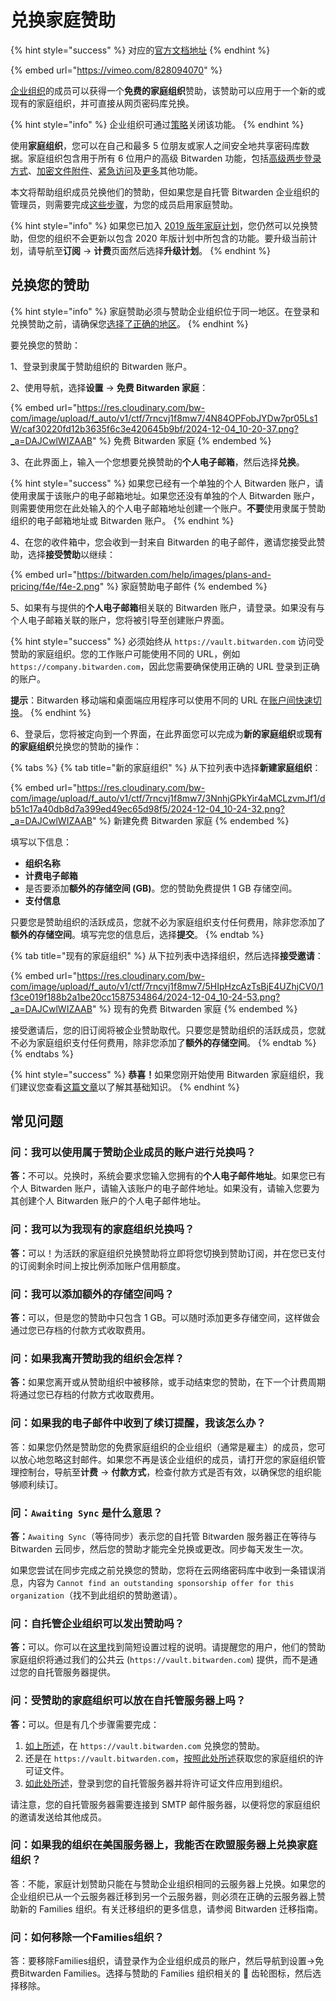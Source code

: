 # 兑换家庭赞助

{% hint style="success" %}
对应的[官方文档地址](https://bitwarden.com/help/article/families-for-enterprise/)
{% endhint %}

{% embed url="https://vimeo.com/828094070" %}

[企业组织](../../organizations/organizations.md#types-of-organizations)的成员可以获得一个**免费的家庭组织**赞助，该赞助可以应用于一个新的或现有的家庭组织，并可直接从网页密码库兑换。

{% hint style="info" %}
企业组织可通过[策略](../../organizations/enterprise-policies.md)关闭该功能。
{% endhint %}

使用**家庭组织**，您可以在自己和最多 5 位朋友或家人之间安全地共享密码库数据。家庭组织包含用于所有 6 位用户的高级 Bitwarden 功能，包括[高级两步登录方式](../../two-step-login/two-step-login-methods.md)、[加密文件附件](../../your-vault/file-attachments.md)、[紧急访问](../../security/emergency-access.md)及[更多](about-bitwarden-plans.md#compare-the-plans)其他功能。

本文将帮助组织成员兑换他们的赞助，但如果您是自托管 Bitwarden 企业组织的管理员，则需要完成[这些步骤](../../self-hosting/self-hosting-families-sponsorships.md)，为您的成员启用家庭赞助。

{% hint style="info" %}
如果您已加入 [2019 版年家庭计划](../updates-to-bitwarden-plans-2019-2020.md#families-organizations)，您仍然可以兑换赞助，但您的组织不会更新以包含 2020 年版计划中所包含的功能。要升级当前计划，请导航至**订阅** → **计费**页面然后选择**升级计划**。
{% endhint %}

## 兑换您的赞助 <a href="#redeem-your-sponsorship" id="redeem-your-sponsorship"></a>

{% hint style="info" %}
家庭赞助必须与赞助企业组织位于同一地区。在登录和兑换赞助之前，请确保您[选择了正确的地区](../../security/server-geographies.md#choose-your-cloud-server)。
{% endhint %}

要兑换您的赞助：

1、登录到隶属于赞助组织的 Bitwarden 账户。

2、使用导航，选择**设置** → **免费 Bitwarden 家庭**：

{% embed url="https://res.cloudinary.com/bw-com/image/upload/f_auto/v1/ctf/7rncvj1f8mw7/4N84OPFobJYDw7pr05Ls1W/caf30220fd12b3635f6c3e420645b9bf/2024-12-04_10-20-37.png?_a=DAJCwlWIZAAB" %}
免费 Bitwarden 家庭
{% endembed %}

3、在此界面上，输入一个您想要兑换赞助的**个人电子邮箱**，然后选择**兑换**。

{% hint style="success" %}
如果您已经有一个单独的个人 Bitwarden 账户，请使用隶属于该账户的电子邮箱地址。如果您还没有单独的个人 Bitwarden 账户，则需要使用您在此处输入的个人电子邮箱地址创建一个账户。**不要**使用隶属于赞助组织的电子邮箱地址或 Bitwarden 账户。
{% endhint %}

4、在您的收件箱中，您会收到一封来自 Bitwarden 的电子邮件，邀请您接受此赞助，选择**接受赞助**以继续：

{% embed url="https://bitwarden.com/help/images/plans-and-pricing/f4e/f4e-2.png" %}
家庭赞助电子邮件
{% endembed %}

5、如果有与提供的**个人电子邮箱**相关联的 Bitwarden 账户，请登录。如果没有与个人电子邮箱关联的账户，您将被引导至创建账户界面。

{% hint style="success" %}
必须始终从 `https://vault.bitwarden.com` 访问受赞助的家庭组织。您的工作账户可能使用不同的 URL，例如 `https://company.bitwarden.com`，因此您需要确保使用正确的 URL 登录到正确的账户。

**提示**：Bitwarden 移动端和桌面端应用程序可以使用不同的 URL 在[账户间快速切换](../../your-vault/account-switching.md)。
{% endhint %}

6、登录后，您将被定向到一个界面，在此界面您可以完成为**新的家庭组织**或**现有的家庭组织**兑换您的赞助的操作：

{% tabs %}
{% tab title="新的家庭组织" %}
从下拉列表中选择**新建家庭组织**：

{% embed url="https://res.cloudinary.com/bw-com/image/upload/f_auto/v1/ctf/7rncvj1f8mw7/3NnhjGPkYir4aMCLzvmJf1/db51c17a40db8d7a399ed49ec65d98f5/2024-12-04_10-24-32.png?_a=DAJCwlWIZAAB" %}
新建免费 Bitwarden 家庭
{% endembed %}

填写以下信息：

* **组织名称**
* **计费电子邮箱**
* 是否要添加**额外的存储空间 (GB)**。您的赞助免费提供 1 GB 存储空间。
* **支付信息**

只要您是赞助组织的活跃成员，您就不必为家庭组织支付任何费用，除非您添加了**额外的存储空间**。填写完您的信息后，选择**提交**。
{% endtab %}

{% tab title="现有的家庭组织" %}
从下拉列表中选择组织，然后选择**接受邀请**：

{% embed url="https://res.cloudinary.com/bw-com/image/upload/f_auto/v1/ctf/7rncvj1f8mw7/5HIpHzcAzTsBjE4UZhjCV0/1f3ce019f188b2a1be20cc1587534864/2024-12-04_10-24-53.png?_a=DAJCwlWIZAAB" %}
现有的免费 Bitwarden 家庭
{% endembed %}

接受邀请后，您的旧订阅将被企业赞助取代。只要您是赞助组织的活跃成员，您就不必为家庭组织支付任何费用，除非您添加了**额外的存储空间**。
{% endtab %}
{% endtabs %}

{% hint style="success" %}
**恭喜！**&#x5982;果您刚开始使用 Bitwarden 家庭组织，我们建议您查看[这篇文章](../../admin-console/organizations-quick-start.md#get-to-know-your-organization)以了解其基础知识。
{% endhint %}

## 常见问题 <a href="#frequently-asked-questions" id="frequently-asked-questions"></a>

### 问：我可以使用属于赞助企业成员的账户进行兑换吗？ <a href="#can-i-redeem-with-the-account-thats-a-member-of-the-sponsoring-enterprise" id="can-i-redeem-with-the-account-thats-a-member-of-the-sponsoring-enterprise"></a>

**答：**&#x4E0D;可以。兑换时，系统会要求您输入您拥有的**个人电子邮件地址**。如果您已有个人 Bitwarden 账户，请输入该账户的电子邮件地址。如果没有，请输入您要为其创建个人 Bitwarden 账户的个人电子邮件地址。

### 问：我可以为我现有的家庭组织兑换吗？ <a href="#can-i-redeem-for-my-existing-families-organization" id="can-i-redeem-for-my-existing-families-organization"></a>

**答：**&#x53EF;以！为活跃的家庭组织兑换赞助将立即将您切换到赞助订阅，并在您已支付的订阅剩余时间上按比例添加账户信用额度。

### 问：我可以添加额外的存储空间吗？ <a href="#can-i-add-additional-storage" id="can-i-add-additional-storage"></a>

**答：**&#x53EF;以，但是您的赞助中只包含 1 GB。可以随时添加更多存储空间，这样做会通过您已存档的付款方式收取费用。

### 问：如果我离开赞助我的组织会怎样？ <a href="#what-happens-if-i-leave-the-organization-sponsoring-me" id="what-happens-if-i-leave-the-organization-sponsoring-me"></a>

**答：**&#x5982;果您离开或从赞助组织中被移除，或手动结束您的赞助，在下一个计费周期将通过您已存档的付款方式收取费用。

### 问：如果我的电子邮件中收到了续订提醒，我该怎么办？ <a href="#q-what-do-i-do-if-i-received-a-renewal-reminder-in-my-email" id="q-what-do-i-do-if-i-received-a-renewal-reminder-in-my-email"></a>

答：如果您仍然是赞助您的免费家庭组织的企业组织（通常是雇主）的成员，您可以放心地忽略这封邮件。如果您不再是该企业组织的成员，请打开您的家庭组织管理控制台，导航至**计费** → **付款方式**，检查付款方式是否有效，以确保您的组织能够顺利续订。

### 问：`Awaiting Sync` 是什么意思？ <a href="#q-what-does-awaiting-sync-mean" id="q-what-does-awaiting-sync-mean"></a>

**答：**`Awaiting Sync`（等待同步）表示您的自托管 Bitwarden 服务器正在等待与 Bitwarden 云同步，然后您的赞助才能完全兑换或更改。同步每天发生一次。

如果您尝试在同步完成之前兑换您的赞助，您将在云网络密码库中收到一条错误消息，内容为 `Cannot find an outstanding sponsorship offer for this organization`（找不到此组织的赞助邀请）。

### 问：自托管企业组织可以发出赞助吗？ <a href="#q-can-self-hosted-enterprise-organizations-issue-sponsorships" id="q-can-self-hosted-enterprise-organizations-issue-sponsorships"></a>

**答：**&#x53EF;以。你可以在[这里](../../self-hosting/self-hosting-families-sponsorships.md)找到简短设置过程的说明。请提醒您的用户，他们的赞助家庭组织将通过我们的公共云 (`https://vault.bitwarden.com`) 提供，而不是通过您的自托管服务器提供。

### 问：受赞助的家庭组织可以放在自托管服务器上吗？ <a href="#q-can-a-sponsored-families-organization-be-on-a-self-hosted-server" id="q-can-a-sponsored-families-organization-be-on-a-self-hosted-server"></a>

**答：**&#x53EF;以。但是有几个步骤需要完成：

1. [如上所述](redeem-families-sponsorship.md#redeem-your-sponsorship)，在 `https://vault.bitwarden.com` 兑换您的赞助。
2. 还是在 `https://vault.bitwarden.com`，[按照此处所述](../../self-hosting/licensing-for-paid-features.md#retrieve-your-license-1)获取您的家庭组织的许可证文件。
3. [如此处所述](../../self-hosting/licensing-for-paid-features.md#apply-your-license-1)，登录到您的自托管服务器并将许可证文件应用到组织。

请注意，您的自托管服务器需要连接到 SMTP 邮件服务器，以便将您的家庭组织的邀请发送给其他成员。

### 问：如果我的组织在美国服务器上，我能否在欧盟服务器上兑换家庭组织？ <a href="#q-if-my-organization-is-on-a-us-server-can-i-redeem-a-families-organization-on-the-eu-server" id="q-if-my-organization-is-on-a-us-server-can-i-redeem-a-families-organization-on-the-eu-server"></a>

答：不能，家庭计划赞助只能在与赞助企业组织相同的云服务器上兑换。如果您的企业组织已从一个云服务器迁移到另一个云服务器，则必须在正确的云服务器上赞助新的 Families 组织。有关迁移组织的更多信息，请参阅 Bitwarden 迁移指南。

### 问：如何移除一个Families组织？ <a href="#q-how-do-i-remove-a-families-organization" id="q-how-do-i-remove-a-families-organization"></a>

答：要移除Families组织，请登录作为企业组织成员的账户，然后导航到设置→免费Bitwarden Families。选择与赞助的 Families 组织相关的  齿轮图标，然后选择移除。
